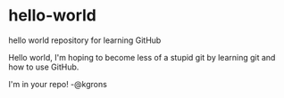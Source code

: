 # hello-world
hello world repository for learning GitHub

Hello world, I'm hoping to become less of a stupid git by learning git and how to use GitHub.

I'm in your repo! -@kgrons
